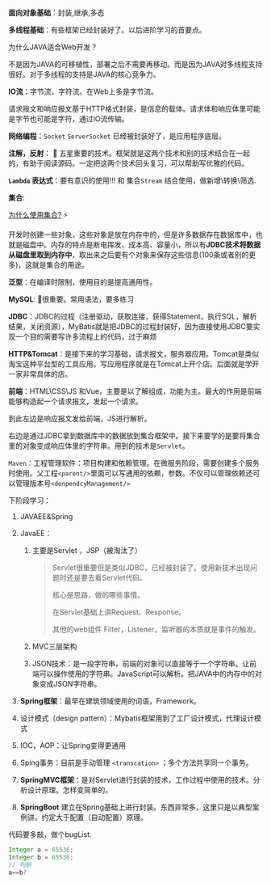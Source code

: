 **面向对象基础**：封装,继承,多态

**多线程基础**：有些框架已经封装好了。以后进阶学习的首要点。

为什么JAVA适合Web开发？

不是因为JAVA的可移植性，部署之后不需要再移动。而是因为JAVA对多线程支持很好。对于多线程的支持是JAVA的核心竞争力。

**IO流**：字节流，字符流。在Web上多是字节流。

请求报文和响应报文基于HTTP格式封装，是信息的载体。请求体和响应体里可能是字节也可能是字符，通过IO流传输。

**网络编程**：`Socket` `ServerSocket` 已经被封装好了，是应用程序底层。

**注解，反射**： 🚀 五星重要的技术。框架就是这两个技术和别的技术结合在一起的，有助于阅读源码。一定把这两个技术回头复习，可以帮助写优雅的代码。

**`Lambda` 表达式**：要有意识的使用!!! 和 集合`Stream` 结合使用，做新增\转换\筛选.

**集合**:

 <u>为什么使用集合?</u>  ⚡

开发时创建一些对象，这些对象是放在内存中的，但是许多数据存在数据库中，也就是磁盘中。内存的特点是断电挥发、成本高、容量小，所以有**JDBC技术将数据从磁盘里取到内存中**，取出来之后要有个对象来保存这些信息(100条或者别的更多)，这就是集合的用途。

**泛型**：在编译时限制，使用目的是提高通用性。

**MySQL**:  🚀很重要。常用语法，要多练习

**JDBC**：JDBC的过程（注册驱动，获取连接，获得Statement，执行SQL，解析结果，关闭资源），MyBatis就是把JDBC的过程封装好，因为直接使用JDBC要实现一个目的需要写许多流程上的代码，过于麻烦

**HTTP&Tomcat**：是接下来的学习基础，请求报文，服务器应用。Tomcat是类似淘宝这种平台型的工具应用。写应用程序就是在Tomcat上开个店。后面就是学开一家非常具体的店。

**前端**：HTML\CSS\JS 和Vue，主要是以了解组成，功能为主。最大的作用是前端能够构造起一个请求报文，发起一个请求。

到此左边是响应报文发给前端，JS进行解析。

右边是通过JDBC拿到数据库中的数据放到集合框架中。接下来要学的是要将集合里的对象变成响应体里的字符串。用到的技术是`Servlet`。

`Maven`：工程管理软件：项目构建和依赖管理。在微服务阶段，需要创建多个服务时使用。父工程`<parent/>`里面可以写通用的依赖，参数。不仅可以管理依赖还可以管理版本号`<denpendcyManagement/>`



下阶段学习：

1. JAVAEE&Spring

2. JavaEE：

   1. 主要是Servlet ，JSP（被淘汰了）

      > Servlet很重要但是类似JDBC，已经被封装了。使用新技术出现问题时还是要去看Servlet代码。
      >
      > 核心是思路，做的哪些事情。
      >
      > 在Servlet基础上讲Request、Response。
      >
      > 其他的web组件 Filter，Listener。监听器的本质就是事件的触发。

   2. MVC三层架构

   3. JSON技术：是一段字符串，前端的对象可以直接等于一个字符串。让前端可以操作使用的字符串。JavaScript可以解析。把JAVA中的内存中的对象变成JSON字符串。

3. **Spring框架**：最早在建筑领域使用的词语，Framework。

4. 设计模式（design pattern）：Mybatis框架用到了工厂设计模式，代理设计模式

5. IOC，AOP：让Spring变得更通用
6. Sping事务：目前是手动管理 `<transcation>` ；多个方法共享同一个事务。
7. **SpringMVC框架**：是对Servlet进行封装的技术，工作过程中使用的技术。分析设计原理。怎样变简单的。
8. **SpringBoot** 建立在Spring基础上进行封装。东西非常多，这里只是以典型案例讲。约定大于配置（自动配置）原理。

代码要多敲，做个bugList.

```JAVA
Integer a = 65536;
Integer b = 65536;
// 判断
a==b?
```

